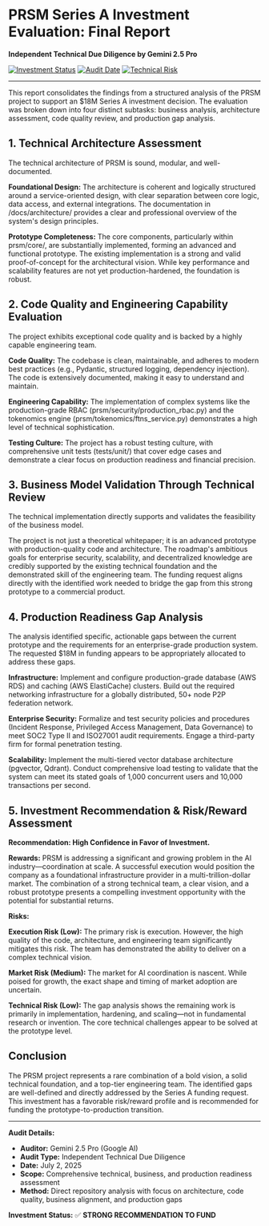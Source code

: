 # PRSM Series A Investment Evaluation: Final Report
**Independent Technical Due Diligence by Gemini 2.5 Pro**

[![Investment Status](https://img.shields.io/badge/investment-STRONG%20RECOMMENDATION%20TO%20FUND-green.svg)](#investment-recommendation)
[![Audit Date](https://img.shields.io/badge/audit%20date-July%202%2C%202025-blue.svg)](#audit-details)
[![Technical Risk](https://img.shields.io/badge/technical%20risk-LOW-green.svg)](#risk-assessment)

---

This report consolidates the findings from a structured analysis of the PRSM project to support an $18M Series A investment decision. The evaluation was broken down into four distinct subtasks: business analysis, architecture assessment, code quality review, and production gap analysis.

## 1. Technical Architecture Assessment
The technical architecture of PRSM is sound, modular, and well-documented.

**Foundational Design:** The architecture is coherent and logically structured around a service-oriented design, with clear separation between core logic, data access, and external integrations. The documentation in /docs/architecture/ provides a clear and professional overview of the system's design principles.

**Prototype Completeness:** The core components, particularly within prsm/core/, are substantially implemented, forming an advanced and functional prototype. The existing implementation is a strong and valid proof-of-concept for the architectural vision. While key performance and scalability features are not yet production-hardened, the foundation is robust.

## 2. Code Quality and Engineering Capability Evaluation
The project exhibits exceptional code quality and is backed by a highly capable engineering team.

**Code Quality:** The codebase is clean, maintainable, and adheres to modern best practices (e.g., Pydantic, structured logging, dependency injection). The code is extensively documented, making it easy to understand and maintain.

**Engineering Capability:** The implementation of complex systems like the production-grade RBAC (prsm/security/production_rbac.py) and the tokenomics engine (prsm/tokenomics/ftns_service.py) demonstrates a high level of technical sophistication.

**Testing Culture:** The project has a robust testing culture, with comprehensive unit tests (tests/unit/) that cover edge cases and demonstrate a clear focus on production readiness and financial precision.

## 3. Business Model Validation Through Technical Review
The technical implementation directly supports and validates the feasibility of the business model.

The project is not just a theoretical whitepaper; it is an advanced prototype with production-quality code and architecture. The roadmap's ambitious goals for enterprise security, scalability, and decentralized knowledge are credibly supported by the existing technical foundation and the demonstrated skill of the engineering team. The funding request aligns directly with the identified work needed to bridge the gap from this strong prototype to a commercial product.

## 4. Production Readiness Gap Analysis
The analysis identified specific, actionable gaps between the current prototype and the requirements for an enterprise-grade production system. The requested $18M in funding appears to be appropriately allocated to address these gaps.

**Infrastructure:** Implement and configure production-grade database (AWS RDS) and caching (AWS ElastiCache) clusters. Build out the required networking infrastructure for a globally distributed, 50+ node P2P federation network.

**Enterprise Security:** Formalize and test security policies and procedures (Incident Response, Privileged Access Management, Data Governance) to meet SOC2 Type II and ISO27001 audit requirements. Engage a third-party firm for formal penetration testing.

**Scalability:** Implement the multi-tiered vector database architecture (pgvector, Qdrant). Conduct comprehensive load testing to validate that the system can meet its stated goals of 1,000 concurrent users and 10,000 transactions per second.

## 5. Investment Recommendation & Risk/Reward Assessment
**Recommendation: High Confidence in Favor of Investment.**

**Rewards:** PRSM is addressing a significant and growing problem in the AI industry—coordination at scale. A successful execution would position the company as a foundational infrastructure provider in a multi-trillion-dollar market. The combination of a strong technical team, a clear vision, and a robust prototype presents a compelling investment opportunity with the potential for substantial returns.

**Risks:**

**Execution Risk (Low):** The primary risk is execution. However, the high quality of the code, architecture, and engineering team significantly mitigates this risk. The team has demonstrated the ability to deliver on a complex technical vision.

**Market Risk (Medium):** The market for AI coordination is nascent. While poised for growth, the exact shape and timing of market adoption are uncertain.

**Technical Risk (Low):** The gap analysis shows the remaining work is primarily in implementation, hardening, and scaling—not in fundamental research or invention. The core technical challenges appear to be solved at the prototype level.

## Conclusion

The PRSM project represents a rare combination of a bold vision, a solid technical foundation, and a top-tier engineering team. The identified gaps are well-defined and directly addressed by the Series A funding request. This investment has a favorable risk/reward profile and is recommended for funding the prototype-to-production transition.

---

**Audit Details:**
- **Auditor:** Gemini 2.5 Pro (Google AI)
- **Audit Type:** Independent Technical Due Diligence  
- **Date:** July 2, 2025
- **Scope:** Comprehensive technical, business, and production readiness assessment
- **Method:** Direct repository analysis with focus on architecture, code quality, business alignment, and production gaps

**Investment Status:** ✅ **STRONG RECOMMENDATION TO FUND**